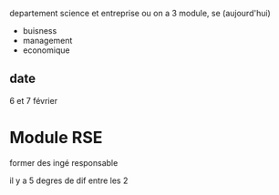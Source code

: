 departement science et entreprise ou on a 3 module, se (aujourd'hui)

- buisness
- management
- economique

## date

6 et 7 février

# Module RSE

former des ingé responsable

il y a 5 degres de dif entre les 2
